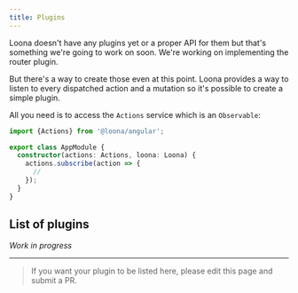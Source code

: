 ```yaml
---
title: Plugins
---
```


Loona doesn't have any plugins yet or a proper API for them but that's something we're going to work on soon. We're working on implementing the router plugin.

But there's a way to create those even at this point. Loona provides a way to listen to every dispatched action and a mutation so it's possible to create a simple plugin.

All you need is to access the `Actions` service which is an `Observable`:

```typescript
import {Actions} from '@loona/angular';

export class AppModule {
  constructor(actions: Actions, loona: Loona) {
    actions.subscribe(action => {
      //
    });
  }
}
```

## List of plugins

_Work in progress_

---

> If you want your plugin to be listed here, please edit this page and submit a PR.
